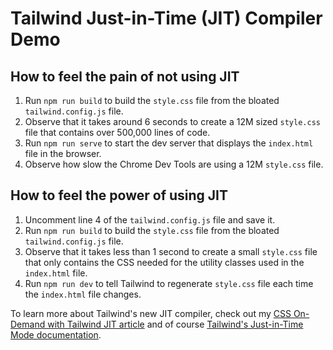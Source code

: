 # Tailwind Just-in-Time (JIT) Compiler Demo

## How to feel the pain of not using JIT
1. Run `npm run build` to build the `style.css` file from the bloated `tailwind.config.js` file.
2. Observe that it takes around 6 seconds to create a 12M sized `style.css` file that contains over 500,000 lines of code.
3. Run `npm run serve` to start the dev server that displays the `index.html` file in the browser.
4. Observe how slow the Chrome Dev Tools are using a 12M `style.css` file.

## How to feel the power of using JIT
1. Uncomment line 4 of the `tailwind.config.js` file and save it.
2. Run `npm run build` to build the `style.css` file from the bloated `tailwind.config.js` file.
3. Observe that it takes less than 1 second to create a small `style.css` file that only contains the CSS needed for the utility classes used in the `index.html` file.
4. Run `npm run dev` to tell Tailwind to regenerate `style.css` file each time the `index.html` file changes.

To learn more about Tailwind's new JIT compiler, check out my [CSS On-Demand with Tailwind JIT article](http://shadowsmith.com/css-on-demand-with-tailwind-jit) and of course [Tailwind's Just-in-Time Mode documentation](https://tailwindcss.com/docs/just-in-time-mode).